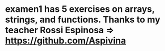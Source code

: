 # examen1 has 5 exercises on arrays, strings, and functions. Thanks to my teacher Rossi Espinosa => https://github.com/Aspivina
